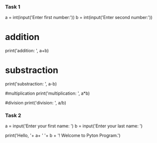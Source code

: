 ### Task 1
a = int(input('Enter first number:'))
b = int(input('Enter second number:'))

# addition
print('addition: ', a+b)

# substraction
print('substraction: ', a-b)

#multiplication
print('multiplication: ', a*b)

#division
print('division: ', a/b)


### Task 2

a = input('Enter your first name: ')
b = input('Enter your last name: ')

print('Hello, '+ a+ ' '+ b + '! Welcome to Pyton Program.')
